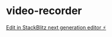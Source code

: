 # video-recorder

[Edit in StackBlitz next generation editor ⚡️](https://stackblitz.com/~/github.com/ajaybandi14/video-recorder)